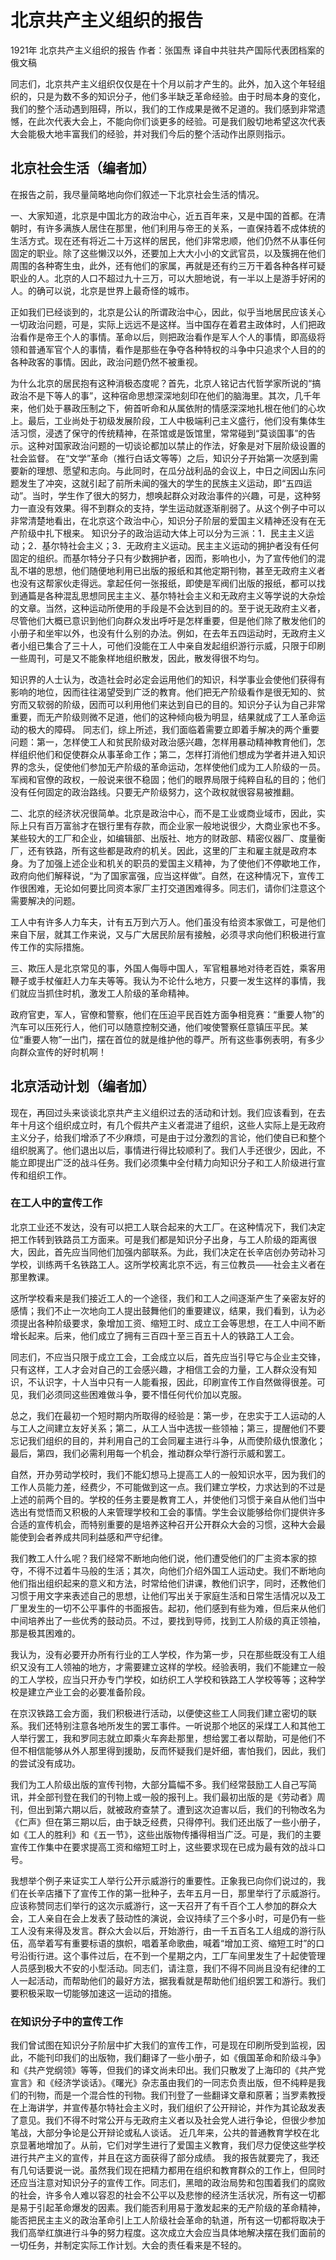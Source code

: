 # 北京共产主义组织的报告
1921年 北京共产主义组织的报告 作者：张国焘 译自中共驻共产国际代表团档案的俄文稿

同志们，北京共产主义组织仅仅是在十个月以前才产生的。此外，加入这个年轻组织的，只是为数不多的知识分子，他们多半缺乏革命经验。由于时局本身的变化，我们的整个活动遇到阻碍，所以，我们的工作成果是微不足道的。我们感到非常遗憾，在此次代表大会上，不能向你们谈更多的经验。可是我们殷切地希望这次代表大会能极大地丰富我们的经验，并对我们今后的整个活动作出原则指示。

## 北京社会生活（编者加）
在报告之前，我尽量简略地向你们叙述一下北京社会生活的情况。

一、大家知道，北京是中国北方的政治中心，近五百年来，又是中国的首都。在清朝时，有许多满族人居住在那里，他们利用与帝王的关系，一直保持着不成体统的生活方式。现在还有将近二十万这样的居民，他们非常忠顺，他们仍然不从事任何固定的职业。除了这些懒汉以外，还要加上大大小小的文武官员，以及簇拥在他们周围的各种寄生虫，此外，还有他们的家属，再就是还有约三万干着各种各样可疑职业的人。北京的人口不超过九十三万，可以大胆地说，有一半以上是游手好闲的人。的确可以说，北京是世界上最奇怪的城市。

正如我们已经谈到的，北京是公认的所谓政治中心，因此，似乎当地居民应该关心一切政治问题，可是，实际上远远不是这样。当中国存在着君主政体时，人们把政治看作是帝王个人的事情。革命以后，则把政治看作是军人个人的事情，即高级将领和普通军官个人的事情，看作是那些在争夺各种特权的斗争中只追求个人目的的各种政客的事情。因此，政治问题仍然不被重视。

为什么北京的居民抱有这种消极态度呢？首先，北京人铭记古代哲学家所说的“搞政治不是下等人的事”，这种宿命思想深深地刻印在他们的脑海里。其次，几千年来，他们处于暴政压制之下，俯首听命和从属依附的情感深深地扎根在他们的心坎上。最后，工业尚处于初级发展阶段，工人中极端利己主义盛行，他们没有集体生活习惯，浸透了保守的传统精神，在茶馆或是饭馆里，常常碰到“莫谈国事”的告示。这种对国家政治问题的一切谈论都加以禁止的作法，好象是对下层阶级设置的社会监督。 在“文学”革命（推行白话文等等）之后，知识分子开始第一次感到需要新的理想、愿望和志向。与此同时，在瓜分战利品的会议上，中日之间因山东问题发生了冲突，这就引起了前所未闻的强大的学生的民族主义运动，即“五四运动”。当时，学生作了很大的努力，想唤起群众对政治事件的兴趣，可是，这种努力一直没有效果。得不到群众的支持，学生运动就逐渐削弱了。从这个例子中可以非常清楚地看出，在北京这个政治中心，知识分子阶层的爱国主义精神还没有在无产阶级中扎下根来。 知识分子的政治运动大体上可以分为三派：1．民主主义运动；2．基尔特社会主义；3．无政府主义运动。民主主义运动的拥护者没有任何固定的组织。而基尔特分子只有少数拥护者，因而，影响也小，为了宣传他们的混乱不堪的思想，他们随便地利用已出版的报纸和其他定期刊物，甚至无政府主义者也没有这帮家伙走得远。拿起任何一张报纸，即使是军阀们出版的报纸，都可以找到通篇是各种混乱思想同民主主义、基尔特社会主义和无政府主义等学说的大杂烩的文章。当然，这种运动所使用的手段是不会达到目的的。至于说无政府主义者，尽管他们大概已意识到他们向群众发出呼吁是怎样重要，但是他们除了散发他们的小册子和坐牢以外，也没有什么别的办法。例如，在去年五四运动时，无政府主义者小组已集合了三十人，可他们没能在工人中亲自发起组织游行示威，只限于印刷一些周刊，可是又不能象样地组织散发，因此，散发得很不均匀。

知识界的人士认为，改造社会时必定会运用他们的知识，科学事业会使他们获得有影响的地位，因而往往渴望受到广泛的教育。他们把无产阶级看作是很无知的、贫穷而又软弱的阶级，因而可以利用他们来达到自已的目的。知识分子认为自己非常重要，而无产阶级则微不足道，他们的这种倾向极为明显，结果就成了工人革命运动的极大的障碍。 同志们，综上所述，我们面临着需要立即着手解决的两个重要问题：第一，怎样使工人和贫民阶级对政治感兴趣，怎样用暴动精神教育他们，怎样组织他们和促使群众从事革命工作；第二，怎样打消他们想成为学者并进入知识界的念头，促使他们参加无产阶级的革命运动，怎样使他们成为工人阶级的一员。 军阀和官僚的政权，一般说来很不稳固；他们的眼界局限于纯粹自私的目的；他们没有任何固定的政治路线。只要无产阶级努力，这个政权就很容易被推翻。

二、北京的经济状况很简单。北京是政治中心，而不是工业或商业域市，因此，实际上只有百万富翁才在银行里有存款，而企业家一般地说很少，大商业家也不多。某些较大的工厂和企业，如编辑部、出版社、地方的财政部、精密仪器厂、度量衡厂，还有铁路，所有这些都是政府的机关。因此，这里的厂主和雇主就是政府本身。为了加强上述企业和机关的职员的爱国主义精神，为了使他们不停歇地工作，政府向他们解释说，“为了国家富强，应当这样做”。自然，在这种情况下，宣传工作很困难，无论如何要比同资本家厂主打交道困难得多。同志们，请你们注意这个需要解决的问题。

工人中有许多人力车夫，计有五万到六万人。他们虽没有给资本家做工，可是他们来自下层，就其工作来说，又与广大居民阶层有接触，必须寻求向他们积极进行宣传工作的实际措施。

三、欺压人是北京常见的事，外国人侮辱中国人，军官粗暴地对待老百姓，乘客用鞭子或手杖催赶人力车夫等等。我认为不论什么地方，只要一发生这样的事情，我们就应当抓住时机，激发工人阶级的革命精神。

政府官吏，军人，官僚和警察，他们在压迫平民百姓方面争相竞赛：“重要人物”的汽车可以压死行人，他们可以随意控制交通，他们唆使警察任意镇压平民。某位“重要人物”一出门，摆在首位的就是维护他的尊严。所有这些事例表明，有多少向群众宣传的好时机啊！

## 北京活动计划（编者加）
现在，再回过头来谈谈北京共产主义组织过去的活动和计划。我们应该看到，在去年十月这个组织成立时，有几个假共产主义者混进了组织，这些人实际上是无政府主义分子，给我们增添了不少麻烦，可是由于过分激烈的言论，他们使自已和整个组织脱离了。他们退出以后，事情进行得比较顺利了。我们人手还很少，因此，不能立即提出广泛的战斗任务。我们必须集中全付精力向知识分子和工人阶级进行宣传和组织工作。

### 在工人中的宣传工作
北京工业还不发达，没有可以把工人联合起来的大工厂。在这种情况下，我们决定把工作转到铁路员工方面来。可是我们都是知识分子出身，与工人阶级的距离很大，因此，首先应当同他们加强内部联系。为此，我们决定在长辛店创办劳动补习学校，训练两千名铁路工人。这所学校离北京不远，有三位教员——社会主义者在那里教课。

这所学校看来是我们接近工人的一个途径，我们和工人之间逐渐产生了亲密友好的感情；我们不止一次地向工人提出鼓舞他们的重要建议，结果，我们看到，认为必须提出各种阶级要求，象增加工资、缩短工时、成立工会等思想，在工人中间不断增长起来。后来，他们成立了拥有三百四十至三百五十人的铁路工人工会。

同志们，不应当只限于成立工会，工会成立以后，首先应当引导它与企业主交锋，只有这样，工人才会对自己的工会感兴趣，才相信工会的力量，工人群众没有知识，不认识字，十人当中只有一人能看报，因此，印刷宣传工作自然做得很差。可见，我们必须同这些困难做斗争，要不惜任何代价加以克服。

总之，我们在最初一个短时期内所取得的经验是：第一步，在忠实于工人运动的人与工人之间建立友好关系；第二，从工人当中选拔一些领袖；第三，提醒他们不要忘记我们组织的目的，并利用自己的工会同雇主进行斗争，从而使阶级仇恨激化；最后，第四，我们必需利用每一个机会，推动群众举行游行示威和罢工。

自然，开办劳动学校时，我们不能幻想马上提高工人的一般知识水平，因为我们的工作人员能力差，经费少，不可能做到这一点。我们建立学校，力求达到的不过是上述的前两个目的。学校的任务主要是教育工人，并使他们习惯于亲自从他们当中选出有觉悟而又积极的人来管理学校和工会的事情。学生会议能够给你们提供许多合适的宣传机会，而特别重要的是培养这种召开公开群众大会的习惯，这种大会最能使到会者养成共同利益感和严守纪律。

我们教工人什么呢？我们经常不断地向他们说，他们遭受他们的厂主资本家的掠夺，不得不过着牛马般的生活；其次，向他们介绍外国工人运动史。我们不断地向他们指出组织起来的意义和方法，时常给他们讲课，教他们识字，同时，还教他们习惯于用文字来表述自己的思想，让他们写出关于家庭生活和日常生活情况以及工厂里发生的一切不公平事件的书面报告。起初，他们感到有些为难，但后来从他们中间培养出了一些优秀的鼓动员。不过，要找到导师，找到工人阶级的真正领袖，那是极其困难的。

我认为，没有必要开办所有行业的工人学校，作为第一步，只在那些既没有工人组织又没有工人领袖的地方，才需要建立这样的学校。经验表明，我们不能建立一般的工人学校，应当只开办专门学校，如纺织工人学校和铁路工人学校等等；这种学校是建立产业工会的必要准备阶段。

在京汉铁路工会方面，我们积极进行活动，以便使这些工人同我们建立密切的联系。我们还特别注意各地所发生的罢工事件。一听说那个地区的采煤工人和其他工人举行罢工，我和罗同志就立即乘火车奔赴那里，想给罢工者以帮助，可是他们不但不相信能够从外人那里得到援助，反而怀疑我们是奸细，害怕我们，因此，我们的尝试没有成功。

我们为工人阶级出版的宣传刊物，大部分篇幅不多。我们经常鼓励工人自己写简讯，并全部刊登在我们的刊物上或一般的报刊上。我们最初出版的是《劳动者》周刊，但出到第六期以后，就被政府查禁了。遭到这次迫害以后，我们的刊物改名为《仁声》但在第三期以后，由于缺乏经费，只得停刊。我们还出版了一些小册子，如《工人的胜利》和《五一节》，这些出版物传播得相当广泛。可是，我们的主要宣传工作集中在要求提高工资和缩短工时上，这些要求现在已成为最有效的战斗口号。

我想举个例子来证实工人举行公开示威游行的重要性。正象我已向你们说过的，我们在长辛店播下了宣传工作的第一批种子，去年五月一日，那里举行了示威游行。应该称赞同志们举行的这次示威游行，这一天召开了有千百个工人参加的群众大会，工人亲自在会上发表了鼓动性的演说，会议持续了三个多小时，可是仍有一些工人没有来得及发言。群众大会以后，开始游行，由一千五百名工人组成的游行队伍，高举着写有重要标语的旗帜，唱着革命歌曲，喊着“增加工资、缩短工时”的口号沿街行进。这个事件过后，在不到一个星期之内，工厂车间里发生了十起使管理人员感到极大不安的小型活动。同志们，请注意，我们不得不同尚且没有纪律的工人一起活动，而帮助他们的最好方法，据我看就是帮助他们组织罢工和游行。我们要积极采取一切能够加速这一运动的措施。

### 在知识分子中的宣传工作
我们曾试图在知识分子阶层中扩大我们的宣传工作，可是现在印刷所受到监视，因此，不能刊印我们的出版物，我们翻译了一些小册子，如《俄国革命和阶级斗争》和《共产党纲领》等等，但我们的译文尚未印出。我们只散发了上海印的《共产党宣言》和《经济学谈话》。《曙光》杂志虽由我们的一同志负责出版，但不纯粹是我们的刊物，而是一个混合性的刊物。我们刊登了一些翻译文章和原著；当罗素教授在上海讲学，并宣传基尔特社会主义时，我们组织了公开辩论，并作为其论敌发表了意见。我们不得不时常公开与无政府主义者以及社会党人进行争论，但很少参加笔战，大部分争论是公开辩论或私人谈话。 近几年来，公共的普通教育学校在北京显著地增加了。从前，它们对学生进行了爱国主义教育，我们尽力促使这些学校进行共产主义的宣传，并且在这方面获得了部分成绩。 我的报告就要完了，我还有几句话要说一说。虽然我们现在把精力都用在组织和教育群众的工作上，但同时还应当注意对知识分子的宣传工作。同志们，黑暗的政治局势和包围着我们的腐败的社会，许多令人难以容忍的社会不公平以及悲惨的经济生活状况，所有这一切都是易于引起革命爆发的因素。我们能否利用易于激发起来的无产阶级的革命精神，能否把民主主义的政治革命引上工人阶级社会革命的轨道，所有这一切都将取决于我们高举红旗进行斗争的努力程度。这次成立大会应当具体地解决摆在我们面前的一切任务，并制定实际工作计划。大会的责任看来是不轻的。
